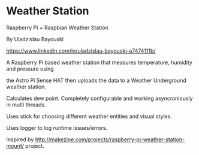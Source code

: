 # Weather Station


Raspberry Pi + Raspbian Weather Station

By Uladzislau Bayouski

https://www.linkedin.com/in/uladzislau-bayouski-a7474111b/


A Raspberry Pi based weather station that measures temperature, humidity and pressure using

the Astro Pi Sense HAT then uploads the data to a Weather Underground weather station.

Calculates dew point. Completely configurable and working asyncroniously in multi threads.

Uses stick for choosing different weather entities and visual styles.

Uses logger to log runtime issues/errors.


Inspired by http://makezine.com/projects/raspberry-pi-weather-station-mount/ project.
